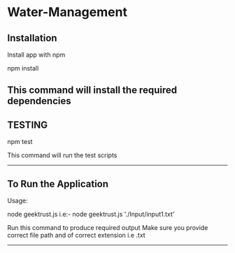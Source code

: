 # Water-Management


## Installation

Install app with npm

  npm install

This command will install the required dependencies
------------------------------------------
## TESTING

  npm test

This command will run the test scripts

------------------------------------------
## To Run the Application
Usage:

  node geektrust.js <input-file-path>
   i.e:-  node geektrust.js './Input/input1.txt'          


Run this command to produce required output
Make sure you provide correct file path and of correct extension i.e .txt

------------------------------------------
